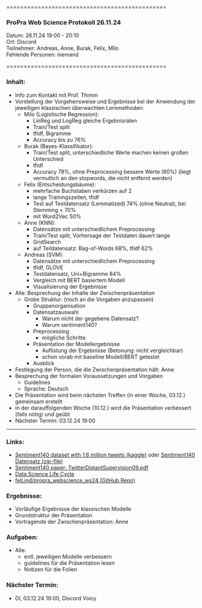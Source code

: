 
==============================================

### ProPra Web Science Protokoll 26.11.24

Datum: 26.11.24 19:00 - 20:10  
Ort: Discord  
Teilnehmer: Andreas, Anne, Burak, Felix, Milo  
Fehlende Personen: niemand

==============================================


### Inhalt:
- Info zum Kontakt mit Prof. Thimm
- Vorstellung der Vorgehensweise und Ergebnisse bei der Anwendung der jeweiligen klassischen überwachten Lernmethoden:
	- Milo (Logistische Regression): 
		- LinReg und LogReg gleiche Ergebnisraten
		- Train/Test split
		- tfidf, Bigramme
		- Accuracy bis zu 76%
	- Burak (Bayes-Klassifikator): 
		- Train/Test split, unterschiedliche Werte machen keinen großen Unterschied
		- tfidf
		- Accuracy 78%, ohne Preprocessing bessere Werte (80%) (liegt vermutlich an den stopwords, die nicht entfernt werden)
	- Felix (Entscheidungsbäume): 
		- mehrfache Buchstaben verkürzen auf 2
		- lange Trainingszeiten, tfidf
		- Test auf Testdatensatz (Lemmatized) 74% (ohne Neutral), bei Stemming < 70%
		- mit Word2Vec 50%
	- Anne (KNN): 
		- Datensätze mit unterschiedlichem Preprocessing
		- Train/Test split, Vorhersage der Testdaten dauert lange
		- GridSearch 
		- auf Teildatensatz: Bag-of-Words 68%, tfidf 62%
	- Andreas (SVM): 
		- Datensätze mit unterschiedlichem Preprocessing
		- tfidf, GLOVE 
		- Testdatensatz, Uni+Bigramme 84%
		- Vergleich mit BERT basiertem Modell
		- Visualisierung der Ergebnisse
- Alle: Besprechung der Inhalte der Zwischenpräsentation
	- Grobe Struktur: (noch an die Vorgaben anzupassen)
		- Gruppenorganisation
		- Datensatzauswahl
			- Warum nicht der gegebene Datensatz?
			- Warum sentiment140?
		- Preprocessing
			- mögliche Schritte
		- Präsentation der Modellergebnisse
			- Auflistung der Ergebnisse (Betonung: nicht vergleichbar)
			- schon vorab mit baseline Modell/BERT getestet
		- Ausblick
- Festlegung der Person, die die Zwischenpräsentation hält: Anne
- Besprechung der formalen Voraussetzungen und Vorgaben
	- Guidelines
	- Sprache: Deutsch
- Die Präsentation wird beim nächsten Treffen (in einer Woche, 03.12.) gemeinsam erstellt
- in der darauffolgenden Woche (10.12.) wird die Präsentation verbessert (falls nötig) und geübt 
- Nächster Termin: 03.12.24 19:00


---------------------------------------------


### Links:
- [Sentiment140 dataset with 1.6 million tweets (kaggle)](https://www.kaggle.com/datasets/kazanova/sentiment140/code?datasetId=2477&sortBy=commentCount) oder [Sentiment140 Datensatz (zip-file)](https://www.google.com/url?q=https%3A%2F%2Fcs.stanford.edu%2Fpeople%2Falecmgo%2Ftrainingandtestdata.zip)
- [Sentiment140 paper: TwitterDistantSupervision09.pdf](https://www-cs.stanford.edu/people/alecmgo/papers/TwitterDistantSupervision09.pdf)
- [Data Science Life Cycle](Data_Science_Life_Cycle.png)
- [felLind/propra_webscience_ws24 (GitHub Repo)](https://github.com/felLind/propra_webscience_ws24/tree/main)

### Ergebnisse:
- Vorläufige Ergebnisse der klassischen Modelle
- Grundstruktur der Präsentation
- Vortragende der Zwischenpräsentation: Anne

### Aufgaben:
- Alle: 
	- evtl. jeweiligen Modelle verbessern
	- guidelines für die Präsentation lesen
	- Notizen für die Folien

### Nächster Termin: 
- Di, 03.12.24 19:00, Discord Voicy
